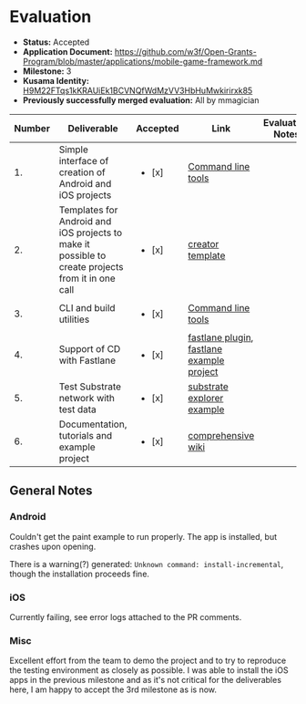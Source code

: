 # Evaluation

* **Status:** Accepted
* **Application Document:** https://github.com/w3f/Open-Grants-Program/blob/master/applications/mobile-game-framework.md
* **Milestone:** 3
* **Kusama Identity:** [H9M22FTqs1kKRAUiEk1BCVNQfWdMzVV3HbHuMwkirirxk85](https://polkascan.io/pre/kusama/account/H9M22FTqs1kKRAUiEk1BCVNQfWdMzVV3HbHuMwkirirxk85)
* **Previously successfully merged evaluation:** All by mmagician

| Number | Deliverable                                                                                       | Accepted               | Link                                                                                                                                                                | Evaluation Notes |
|--------|---------------------------------------------------------------------------------------------------|------------------------|---------------------------------------------------------------------------------------------------------------------------------------------------------------------|------------------|
|     1. | Simple interface of creation of Android and iOS projects                                          | <ul><li>[x] </li></ul> | [Command line tools](https://github.com/creator-rs/creator/wiki/Command-line-tool)                                                                                  |                  |
|     2. | Templates for Android and iOS projects to make it possible to create projects from it in one call | <ul><li>[x] </li></ul> | [creator template](https://github.com/creator-rs/creator-templates)                                                                                                 |                  |
|     3. | CLI and build utilities                                                                           | <ul><li>[x] </li></ul> | [Command line tools](https://github.com/creator-rs/creator/wiki/Command-line-tool)                                                                                  |                  |
|     4. | Support of CD with Fastlane                                                                       | <ul><li>[x] </li></ul> | [fastlane plugin](https://github.com/creator-rs/fastlane-plugin), [fastlane example project](https://github.com/creator-rs/creator-templates/tree/fastlane-example) |                  |
|     5. | Test Substrate network with test data                                                             | <ul><li>[x] </li></ul> | [substrate explorer example](https://github.com/creator-rs/creator/tree/v0.4.1/examples/explorer)                                                                   |                  |
|     6. | Documentation, tutorials and example project                                                      | <ul><li>[x] </li></ul> | [comprehensive wiki](https://github.com/creator-rs/creator/wiki)                                                                                                    |                  |

## General Notes

### Android

Couldn't get the paint example to run properly. The app is installed, but crashes upon opening.

There is a warning(?) generated: `Unknown command: install-incremental`, though the installation proceeds fine.

### iOS

Currently failing, see error logs attached to the PR comments.

### Misc

Excellent effort from the team to demo the project and to try to reproduce the testing environment as closely as possible. I was able to install the iOS apps in the previous milestone and as it's not critical for the deliverables here, I am happy to accept the 3rd milestone as is now.
